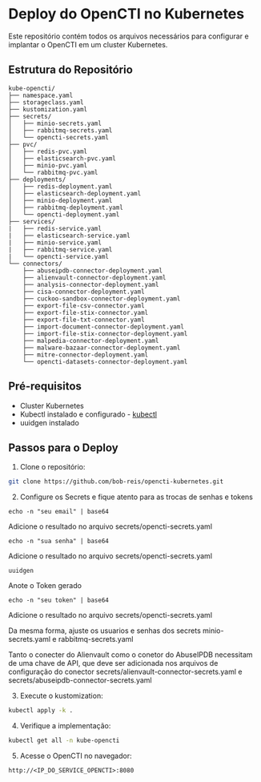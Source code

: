# Deploy do OpenCTI no Kubernetes

Este repositório contém todos os arquivos necessários para configurar e implantar o OpenCTI em um cluster Kubernetes.

## Estrutura do Repositório

```plaintext
kube-opencti/
├── namespace.yaml
├── storageclass.yaml
├── kustomization.yaml
├── secrets/
│   ├── minio-secrets.yaml
│   ├── rabbitmq-secrets.yaml
│   └── opencti-secrets.yaml
├── pvc/
│   ├── redis-pvc.yaml
│   ├── elasticsearch-pvc.yaml
│   ├── minio-pvc.yaml
│   └── rabbitmq-pvc.yaml
├── deployments/
│   ├── redis-deployment.yaml
│   ├── elasticsearch-deployment.yaml
│   ├── minio-deployment.yaml
│   ├── rabbitmq-deployment.yaml
│   └── opencti-deployment.yaml
├── services/
|   ├── redis-service.yaml
|   ├── elasticsearch-service.yaml
|   ├── minio-service.yaml
|   ├── rabbitmq-service.yaml
|   └── opencti-service.yaml
└── connectors/
    ├── abuseipdb-connector-deployment.yaml
    ├── alienvault-connector-deployment.yaml
    ├── analysis-connector-deployment.yaml
    ├── cisa-connector-deployment.yaml
    ├── cuckoo-sandbox-connector-deployment.yaml
    ├── export-file-csv-connector.yaml
    ├── export-file-stix-connector.yaml
    ├── export-file-txt-connector.yaml
    ├── import-document-connector-deployment.yaml
    ├── import-file-stix-connector-deployment.yaml
    ├── malpedia-connector-deployment.yaml
    ├── malware-bazaar-connector-deployment.yaml
    ├── mitre-connector-deployment.yaml
    └── opencti-datasets-connector-deployment.yaml
```

## Pré-requisitos

- Cluster Kubernetes
- Kubectl instalado e configurado - [kubectl](https://kubernetes.io/docs/tasks/tools/install-kubectl/)
- uuidgen instalado

## Passos para o Deploy

1. Clone o repositório:
```bash
git clone https://github.com/bob-reis/opencti-kubernetes.git
```

2. Configure os Secrets e fique atento para as trocas de senhas e tokens

`echo -n "seu email" | base64`

Adicione o resultado no arquivo secrets/opencti-secrets.yaml

`echo -n "sua senha" | base64`

Adicione o resultado no arquivo secrets/opencti-secrets.yaml

`uuidgen`

Anote o Token gerado

`echo -n "seu token" | base64`

Adicione o resultado no arquivo secrets/opencti-secrets.yaml

Da mesma forma, ajuste os usuarios e senhas dos secrets minio-secrets.yaml e rabbitmq-secrets.yaml

Tanto o conecter do Alienvault como o conetor do AbuseIPDB necessitam de uma chave de API, que deve ser adicionada nos arquivos de configuração do conector
secrets/alienvault-connector-secrets.yaml e secrets/abuseipdb-connector-secrets.yaml


3. Execute o kustomization:
    
```bash
kubectl apply -k .
```
4. Verifique a implementação:

```bash
kubectl get all -n kube-opencti
```

5. Acesse o OpenCTI no navegador:

```plaintext
http://<IP_DO_SERVICE_OPENCTI>:8080
```



